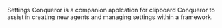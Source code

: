 Settings Conqueror is a companion applcation for clipboard Conqueror to assist in creating new agents and managing settings within a framework. 